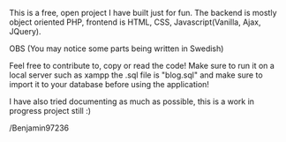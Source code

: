 This is a free, open project I have built just for fun.
The backend is mostly object oriented PHP, frontend is HTML, CSS, Javascript(Vanilla, Ajax, JQuery).

OBS (You may notice some parts being written in Swedish)

Feel free to contribute to, copy or read the code!
Make sure to run it on a local server such as xampp 
the .sql file is "blog.sql" and make sure to import it to your database before using the application!

I have also tried documenting as much as possible, this is a work in progress project still :)

/Benjamin97236
